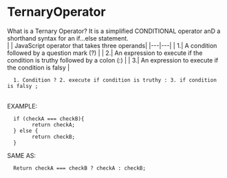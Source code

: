 # TernaryOperator
What is a Ternary Operator?
It is a simplified CONDITIONAL operator anD a shorthand syntax for an if...else statement.
<br>
| | JavaScript operator that takes three operands|
|---|---|
| 1.| A condition followed by a question mark (?) |
| 2.| An expression to execute if the condition is truthy followed by a colon (:) |
| 3.| An expression to execute if the condition is falsy |
<br>

      1. Condition ? 2. execute if condition is truthy : 3. if condition is falsy ;
<br>    
EXAMPLE:

      if (checkA === checkB){
            return checkA;
      } else {
            return checkB;
      }
SAME AS:

      Return checkA === checkB ? checkA : checkB;

      

